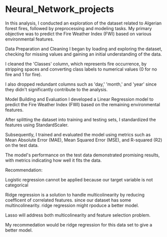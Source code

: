 # Neural_Network_projects

In this analysis, I conducted an exploration of the dataset related to Algerian forest fires, followed by preprocessing and modeling tasks. My primary objective was to predict the Fire Weather Index (FWI) based on various environmental features.

Data Preparation and Cleaning I began by loading and exploring the dataset, checking for missing values and gaining an initial understanding of the data.

I cleaned the 'Classes' column, which represents fire occurrence, by stripping spaces and converting class labels to numerical values (0 for no fire and 1 for fire).

I also dropped redundant columns such as 'day,' 'month,' and 'year' since they didn't significantly contribute to the analysis.

Model Building and Evaluation I developed a Linear Regression model to predict the Fire Weather Index (FWI) based on the remaining environmental features.

After splitting the dataset into training and testing sets, I standardized the features using StandardScaler.

Subsequently, I trained and evaluated the model using metrics such as Mean Absolute Error (MAE), Mean Squared Error (MSE), and R-squared (R2) on the test data.

The model's performance on the test data demonstrated promising results, with metrics indicating how well it fits the data.

Recommendation:

Logistic regression cannot be applied because our target variable is not categorical

Ridge regression is a solution to handle multicolinearity by reducing coefficent of correlated features. since our dataset has some multincolinearity. ridge regression might rpoduce a better model.

Lasso will address both multicolinearity and feature selection problem.

My recommedation would be ridge regression for this data set to give a better model.
